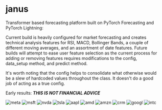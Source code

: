 # janus
Transformer based forecasting platform built on PyTorch Forecasting and PyTorch Lightning: 

Current build is heavily configured for market forecasting and creates technical analysis features for RSI, MACD, Bollinger Bands, a couple of different moving averages, and an assortment of date features. Future builds will attempt to ease user feature selection as the current process for adding or removing features requires modifications to the config, data_setup method, and predict method.

It's worth noting that the config helps to consolidate what otherwise would be a slew of hardcoded values throughout the class. It doesn't do a good job of acting as a true config.

Early results:
***THIS IS NOT FINANCIAL ADVICE***


![meta](https://user-images.githubusercontent.com/107731540/236980035-1ec22992-b285-4909-97a9-fc0c7d24dd09.png)
![msft](https://user-images.githubusercontent.com/107731540/236980023-a4d1e321-3fbb-4ed1-8d22-5c17181302ff.png)
![nvda](https://user-images.githubusercontent.com/107731540/236980024-4d530641-e356-4966-9877-b3f7f553f720.png)
![tsla](https://user-images.githubusercontent.com/107731540/236980025-9cac9b95-8934-46ea-a2d3-facccfb99554.png)
![aapl](https://user-images.githubusercontent.com/107731540/236980027-dd3a545e-78a0-4d1a-a247-9645f5dc395b.png)
![amd](https://user-images.githubusercontent.com/107731540/236980029-f794595a-3a8f-46d6-8695-3a881470a944.png)
![amzn](https://user-images.githubusercontent.com/107731540/236980030-0b4a4ee3-54d6-4c0e-b0fd-c988f1279b32.png)
![crm](https://user-images.githubusercontent.com/107731540/236980031-70762d5f-6e05-4715-81bd-1402fc17ac75.png)
![googl](https://user-images.githubusercontent.com/107731540/236980032-3dcb0c54-97d7-4704-9d11-4f485c7dbd26.png)
![intc](https://user-images.githubusercontent.com/107731540/236980034-abd1cbb1-1c5f-4f54-9f54-c584cf5d92d5.png)
